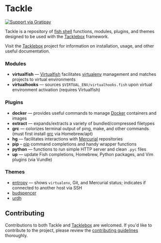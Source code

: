 # Tackle

[![Support via Gratipay](http://img.shields.io/badge/tips-accepted-brightgreen.svg)](https://www.gratipay.com/justinmayer/)

Tackle is a repository of [fish shell][] functions, modules, plugins, and themes designed to be used with the [Tacklebox][] framework.

Visit the [Tacklebox][] project for information on installation, usage, and other useful documentation.

### Modules

- **virtualfish** — [Virtualfish][] facilitates [virtualenv][] management and matches projects to virtual environments
- **virtualhooks** — sources `$VIRTUAL_ENV/virtualhooks.fish` upon virtual environment activation (requires Virtualfish)

### Plugins

- **docker** — provides useful commands to manage [Docker][] containers and images
- **extract** — expands/extracts a variety of bundled/compressed filetypes
- **grc** — colorizes terminal output of ping, make, and other commands (must first install [grc][] via Homebrew/apt)
- **hg** — facilitates interactions with [Mercurial][] repositories
- **pip** – [pip][] command completions and handy wrapper functions
- **python** — functions to run simple HTTP server and clean `.pyc` files
- **up** — update Fish completions, Homebrew, Python packages, and Vim plugins (via Vundle)

### Themes

- [entropy][] — shows `virtualenv`, Git, and Mercurial status; indicates if connected to another host via SSH
- [budspencer][]
- [urdh][]

## Contributing

Contributions to both Tackle and [Tacklebox][] are welcomed. If you'd like to contribute to the project, please review the [contributing guidelines][] thoroughly.

[contributing guidelines]: https://github.com/justinmayer/tackle/blob/master/Contributing.md
[docker]: http://www.docker.com/
[fish shell]: http://fishshell.com/
[grc]: http://korpus.juls.savba.sk/~garabik/software/grc.html
[Mercurial]: http://mercurial.selenic.com/
[pip]: http://pip.readthedocs.org/
[Tacklebox]: https://github.com/justinmayer/tacklebox
[virtualenv]: http://virtualenv.readthedocs.org/
[Virtualfish]: https://github.com/adambrenecki/virtualfish
[entropy]: https://github.com/justinmayer/tackle/tree/master/themes/entropy
[budspencer]: https://github.com/justinmayer/tackle/tree/master/themes/budspencer
[urdh]: https://github.com/justinmayer/tackle/tree/master/themes/urdh

